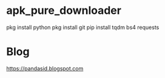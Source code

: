 # apk_pure_downloader

pkg install python
pkg install git
pip install tqdm bs4 requests

# Blog
https://pandasid.blogspot.com
